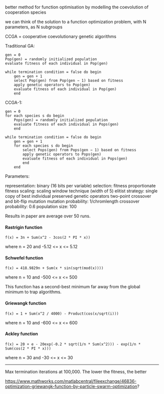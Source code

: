 better method for function optimisation by modelling the coevolution of cooperation species

we can think of the solution to a function optimization problem, with N parameters, as N subgroups

CCGA = cooperative coevolutionary genetic algorithms

Traditional GA:

```
gen = 0
Pop(gen) = randomly initialized population
evaluate fitness of each individual in Pop(gen)

while termination condition = false do begin
    gen = gen + 1
    select Pop(gen) from Pop(gen − 1) based on fitness
    apply genetic operators to Pop(gen)
    evaluate fitness of each individual in Pop(gen)
    end
```

CCGA-1:

```
gen = 0
for each species s do begin
    Pops(gen) = randomly initialized population
    evaluate fitness of each individual in Pops(gen)
    end

while termination condition = false do begin
    gen = gen + 1
    for each species s do begin
        select Pops(gen) from Pops(gen − 1) based on fitness
        apply genetic operators to Pops(gen)
        evaluate fitness of each individual in Pops(gen)
        end
    end
```

Parameters:

representation: binary (16 bits per variable)
selection: fitness proportionate
fitness scaling: scaling window technique (width of 5)
elitist strategy: single copy of best individual preserved
genetic operators two-point crossover and bit-flip mutation
mutation probability: 1/chromlength
crossover probability: 0.6
population size: 100

Results in paper are average over 50 runs.

#### Rastrigin function

    f(x) = 3n + Sum(x^2 - 3cos(2 * PI * x))

where n = 20 and -5.12 <= x <= 5.12

#### Schwefel function

    f(x) = 418.9829n + Sum(x * sin(sqrt(mod(x))))

where n = 10 and -500 <= x <= 500

This function has a second-best minimum far away from the global minimum to trap algorithms.

#### Griewangk function

    f(x) = 1 + Sum(x^2 / 4000) - Product(cos(x/sqrt(i)))

where n = 10 and -600 <= x <= 600

#### Ackley function

    f(x) = 20 + e - 20exp(-0.2 * sqrt(1/n * Sum(x^2))) - exp(1/n * Sum(cos(2 * PI * x)))

where n = 30 and -30 <= x <= 30

---

Max termination iterations at 100,000. The lower the fitness, the better

https://www.mathworks.com/matlabcentral/fileexchange/46836-optimization-griewangk-function-by-particle-swarm-optimization?
